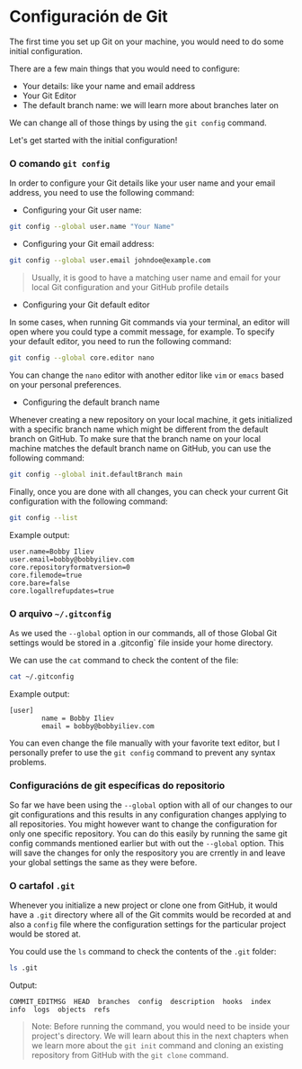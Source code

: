 # Configuración de Git

The first time you set up Git on your machine, you would need to do some initial configuration.

There are a few main things that you would need to configure:

- Your details: like your name and email address
- Your Git Editor
- The default branch name: we will learn more about branches later on

We can change all of those things by using the `git config` command.

Let's get started with the initial configuration!

### O comando `git config`

In order to configure your Git details like your user name and your email address, you need to use the following command:

- Configuring your Git user name:

```bash
git config --global user.name "Your Name"
```

- Configuring your Git email address:

```bash
git config --global user.email johndoe@example.com
```

> Usually, it is good to have a matching user name and email for your local Git configuration and your GitHub profile details

- Configuring your Git default editor

In some cases, when running Git commands via your terminal, an editor will open where you could type a commit message, for example. To specify your default editor, you need to run the following command:

```bash
git config --global core.editor nano
```

You can change the `nano` editor with another editor like `vim` or `emacs` based on your personal preferences.

- Configuring the default branch name

Whenever creating a new repository on your local machine, it gets initialized with a specific branch name which might be different from the default branch on GitHub. To make sure that the branch name on your local machine matches the default branch name on GitHub, you can use the following command:

```bash
git config --global init.defaultBranch main
```

Finally, once you are done with all changes, you can check your current Git configuration with the following command:

```bash
git config --list
```

Example output:

```
user.name=Bobby Iliev
user.email=bobby@bobbyiliev.com
core.repositoryformatversion=0
core.filemode=true
core.bare=false
core.logallrefupdates=true
```

### O arquivo `~/.gitconfig`

As we used the `--global` option in our commands, all of those Global Git settings would be stored in a .gitconfig` file inside your home directory.

We can use the `cat` command to check the content of the file:

```bash
cat ~/.gitconfig
```

Example output:

```
[user]
        name = Bobby Iliev
        email = bobby@bobbyiliev.com
```

You can even change the file manually with your favorite text editor, but I personally prefer to use the `git config` command to prevent any syntax problems.

### Configuracións de git específicas do repositorio

So far we have been using the `--global` option with all of our changes to our git configurations and this results in any configuration changes applying to all repositories. You might however want to change the configuration for only one specific repository.
You can do this easily by running the same git config commands mentioned earlier but with out the `--global` option. This will save the changes for only the respository you are crrently in and leave your global settings the same as they were before.

### O cartafol `.git`

Whenever you initialize a new project or clone one from GitHub, it would have a `.git` directory where all of the Git commits would be recorded at and also a `config` file where the configuration settings for the particular project would be stored at.

You could use the `ls` command to check the contents of the `.git` folder:

```bash
ls .git
```

Output:

```
COMMIT_EDITMSG  HEAD  branches  config  description  hooks  index  info  logs  objects  refs
```

> Note: Before running the command, you would need to be inside your project's directory. We will learn about this in the next chapters when we learn more about the `git init` command and cloning an existing repository from GitHub with the `git clone` command.
